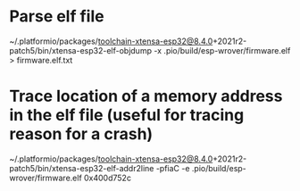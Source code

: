 # Parse elf file
~/.platformio/packages/toolchain-xtensa-esp32@8.4.0+2021r2-patch5/bin/xtensa-esp32-elf-objdump -x .pio/build/esp-wrover/firmware.elf > firmware.elf.txt

# Trace location of a memory address in the elf file (useful for tracing reason for a crash)
~/.platformio/packages/toolchain-xtensa-esp32@8.4.0+2021r2-patch5/bin/xtensa-esp32-elf-addr2line -pfiaC -e .pio/build/esp-wrover/firmware.elf 0x400d752c

